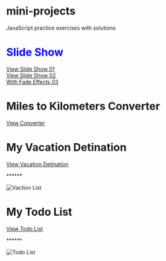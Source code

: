 # mini-projects
JavaScript practice exercises with solutions

<h1 style="color: blue;">Slide Show</h1>
<a href="https://sandunrmst.github.io/mini-projects/SlideShow/" target="_blank">View Slide Show 01</a><br>
<a href="https://sandunrmst.github.io/mini-projects/SlideShow-2/" target="_blank">View Slide Show 02</a><br>
<a href="https://sandunrmst.github.io/mini-projects/SlideShow-3/" target="_blank">With Fade Effects 03</a>

<h1>Miles to Kilometers Converter</h1>
<a href="https://sandunrmst.github.io/mini-projects/Converter/" target="_blank"> View Converter</a>

<h1>My Vacation Detination</h1>
<a href="https://sandunrmst.github.io/mini-projects/Vacation-Destination/" target="_blank"> View Vacation Detination</a><br>
<p>******</p>
<img src="https://github.com/Sandunrmst/mini-projects/assets/49017841/ef286362-c574-4ba3-a254-d55aa70c6135" alt="Vaction List">

<h1>My Todo List</h1>
<a href="https://sandunrmst.github.io/mini-projects/My-Todo/" target="_blank"> View Todo List</a><br>
<p>******</p>
<img src="https://github.com/Sandunrmst/mini-projects/assets/49017841/89a92d21-b482-428c-acee-57d6050f2b2e" alt="Todo List">


